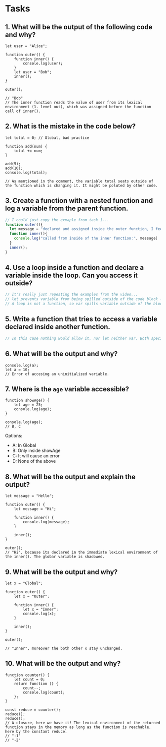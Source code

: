 # Tasks

## 1. What will be the output of the following code and why?

```
let user = "Alice";

function outer() {
    function inner() {
        console.log(user);
    }
    let user = "Bob";
    inner();
}

outer();

// "Bob" 
// The inner function reads the value of user from its lexical environment (1. level out), which was assigned before the function call of inner().
```

## 2. What is the mistake in the code below?

```
let total = 0; // Global, bad practice

function add(num) {
    total += num;
}

add(5);
add(10);
console.log(total);

// As mentioned in the comment, the variable total seats outside of the function which is changing it. It might be poluted by other code.
```

## 3. Create a function with a nested function and log a variable from the parent function.

```jsx
// I could just copy the exmaple from task 1...
function outer(){
  let message = "declared and assigned inside the outer function, I feel closures are coming ;D";
  function inner(){
    console.log("called from inside of the inner function:", message)
  }
  inner();
}
```

## 4. Use a loop inside a function and declare a variable inside the loop. Can you access it outside?

```jsx
// It's really just repeating the examples from the video...
// let prevents variable from being spilled outside of the code block - learnt!
// A loop is not a function, so var spills variable outside of the block of a loop.
```

## 5. Write a function that tries to access a variable declared inside another function.

```jsx
// In this case nothing would allow it, nor let neither var. Both specifiers respect function (which is indeed also a block) scope.
```

## 6. What will be the output and why?

```
console.log(a);
let a = 10;
// Error of accesing an uninitialized variable.

```

## 7. Where is the `age` variable accessible?

```
function showAge() {
    let age = 25;
    console.log(age);
}

console.log(age);
// B, C
```

Options:

- A: In Global
- B: Only inside showAge
- C: It will cause an error
- D: None of the above

## 8. What will be the output and explain the output?

```
let message = "Hello";

function outer() {
    let message = "Hi";

    function inner() {
        console.log(message);
    }

    inner();
}

outer();
// "Hi", because its declared in the immediate lexical environment of the inner(). The globar variable is shadowed.
```

## 9. What will be the output and why?

```
let x = "Global";

function outer() {
    let x = "Outer";

    function inner() {
        let x = "Inner";
        console.log(x);
    }

    inner();
}

outer();

// "Inner", moreover the both other x stay unchanged.
```

## 10. What will be the output and why?
```
function counter() {
    let count = 0;
    return function () {
        count--;
        console.log(count);
    };
}

const reduce = counter();
reduce();
reduce();
// A closure, here we have it! The lexical environment of the returned function stays in the memory as long as the function is reachable, here by the constant reduce.
// "-1"
// "-2"
```
